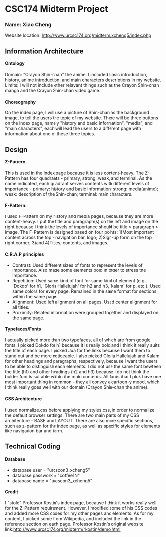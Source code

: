 # CSC174 Midterm Project
### Name: Xiao Cheng
Website location: http://www.urcsc174.org/midterm/xcheng5/index.php

## Information Architecture

#### Ontology
Domain: "Crayon Shin-chan" the anime. I included basic introduction, history, anime introduction, and main characters descriptions in my website. 
Limits: I will not include other relavant things such as the Crayon Shin-chan manga and the Crayon Shin-chan video game. 

#### Choreography
On the index page, I will use a picture of Shin-chan as the background image, to tell the users the topic of my website. There will be three buttons on the index page, namely "history and basic information", "media", and "main characters", each will lead the users to a different page with information about one of these three topics.

## Design

#### Z-Pattern
This is used in the index page because it is less content-heavy. The Z-Pattern has four quadrants - primary, strong, weak, and terminal. As the name indicated, each quadrant serves contents with different levels of importance - primary: history and basic information; strong: media(anime); weak: description of the Shin-chan; terminal: main characters.

#### F-Pattern: 
I used F-Pattern on my history and media pages, because they are more content-heavy. I put the title and paragraph(s) on the left and image on the right because I think the levels of importance should be title > paragraph > image. The F-Pattern is designed based on four points: 1)Most important content across the top - navigation bar, logo; 2)Sign-up form on the top right corner; 3)and 4)Titles, contents, and images.

#### C.R.A.P principles
  * Contrast: Used different sizes of fonts to represent the levels of importance. Also made some elements bold in order to stress the importance.
  * Repetition: Used same kind of font for same kind of element (e.g. 'Dokdo' for h1, 'Gloria Hallelujah' for h2 and h3, 'kalam' for p, etc.). Used same colors for every page. Remained in the same format for sections within the same page. 
  * Alignment: Used left alignment on all pages. Used center alignment for all titles.
  * Proximity: Related information were grouped together and displayed on the same page.
 
#### Typefaces/Fonts
I actually picked more than two typefaces, all of which are from google fonts. I picked Dokdo for h1 because it is really bold and I think it really suits the title of each page. I picked Jua for the links because I want them to stand out and be more noticeable. I also picked Gloria Hallelujah and Kalam for other headings and paragraphs, respectively, because I want the users to be able to distinguish each elements. I did not use the same font bewteen the title (h1) and other headings (h2 and h3) because I do not think the bolder font is suitable within the main contents. All fonts that I pick have one most important thing in common - they all convey a cartoon-y mood, which I think really goes well with our domain (Crayon Shin-chan the anime).

#### CSS Architecture
I used normalize.css before applying my styles.css, in order to normalize the default browser settings. There are two main parts of my CSS architecture - BASE and LAYOUT. There are also more specific sections, such as z-pattern for the index page, as well as specific styles for elements like navigation bar and form.

## Technical Coding

#### Database
  * database user = "urcscon3_xcheng5"
  * database passwork = "coffee1N"
  * database name = "urcscon3_xcheng5"
  
#### Credit
I "stole" Professor Kostin's index page, because I think it works really well for the Z-Pattern requirement. However, I modified some of his CSS codes and added more CSS codes for my other pages and elements. As for my content, I picked some from Wikipedia, and included the link in the reference section on each page. 
Professor Kostin's original website link:http://www.urcsc174.org/midterm/rkostin/demo.html

